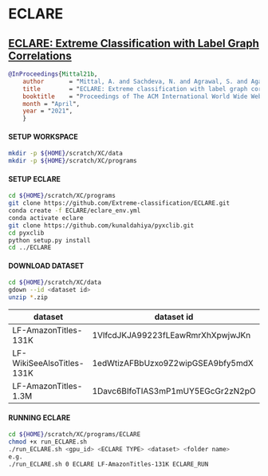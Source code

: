 # ECLARE
## [ECLARE: Extreme Classification with Label Graph Correlations](http://manikvarma.org/pubs/mittal21b.pdf)
```bib
@InProceedings{Mittal21b,
	author       = "Mittal, A. and Sachdeva, N. and Agrawal, S. and Agarwal, S. and Kar, P. and Varma, M.",
	title        = "ECLARE: Extreme classification with label graph correlations",
	booktitle    = "Proceedings of The ACM International World Wide Web Conference",
	month = "April",
	year = "2021",
	}
```

#### SETUP WORKSPACE
```bash
mkdir -p ${HOME}/scratch/XC/data 
mkdir -p ${HOME}/scratch/XC/programs
```

#### SETUP ECLARE
```bash
cd ${HOME}/scratch/XC/programs
git clone https://github.com/Extreme-classification/ECLARE.git
conda create -f ECLARE/eclare_env.yml
conda activate eclare
git clone https://github.com/kunaldahiya/pyxclib.git
cd pyxclib
python setup.py install
cd ../ECLARE
```

#### DOWNLOAD DATASET
```bash
cd ${HOME}/scratch/XC/data
gdown --id <dataset id>
unzip *.zip
```
| dataset                   | dataset id                        |
|---------------------------|-----------------------------------|
| LF-AmazonTitles-131K      | 1VlfcdJKJA99223fLEawRmrXhXpwjwJKn |
| LF-WikiSeeAlsoTitles-131K | 1edWtizAFBbUzxo9Z2wipGSEA9bfy5mdX |
| LF-AmazonTitles-1.3M      | 1Davc6BIfoTIAS3mP1mUY5EGcGr2zN2pO |

#### RUNNING ECLARE
```bash
cd ${HOME}/scratch/XC/programs/ECLARE
chmod +x run_ECLARE.sh
./run_ECLARE.sh <gpu_id> <ECLARE TYPE> <dataset> <folder name>
e.g.
./run_ECLARE.sh 0 ECLARE LF-AmazonTitles-131K ECLARE_RUN
```